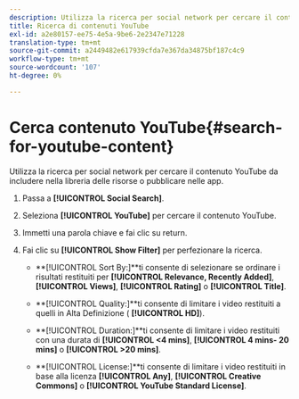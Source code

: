 ```yaml
---
description: Utilizza la ricerca per social network per cercare il contenuto YouTube da includere nella libreria delle risorse o pubblicare nelle app.
title: Ricerca di contenuti YouTube
exl-id: a2e80157-ee75-4e5a-9be6-2e2347e71228
translation-type: tm+mt
source-git-commit: a2449482e617939cfda7e367da34875bf187c4c9
workflow-type: tm+mt
source-wordcount: '107'
ht-degree: 0%

---
```


# Cerca contenuto YouTube{#search-for-youtube-content}

Utilizza la ricerca per social network per cercare il contenuto YouTube da includere nella libreria delle risorse o pubblicare nelle app.

1. Passa a **[!UICONTROL Social Search]**.
1. Seleziona **[!UICONTROL YouTube]** per cercare il contenuto YouTube.
1. Immetti una parola chiave e fai clic su return.
1. Fai clic su **[!UICONTROL Show Filter]** per perfezionare la ricerca.

   * **[!UICONTROL Sort By:]**ti consente di selezionare se ordinare i risultati restituiti per **[!UICONTROL Relevance, Recently Added]**, **[!UICONTROL Views]**, **[!UICONTROL Rating]** o **[!UICONTROL Title]**.

   * **[!UICONTROL Quality:]**ti consente di limitare i video restituiti a quelli in Alta Definizione ( **[!UICONTROL HD]**).

   * **[!UICONTROL Duration:]**ti consente di limitare i video restituiti con una durata di **[!UICONTROL <4 mins]**, **[!UICONTROL 4 mins- 20 mins]** o **[!UICONTROL >20 mins]**.

   * **[!UICONTROL License:]**ti consente di limitare i video restituiti in base alla licenza **[!UICONTROL Any]**, **[!UICONTROL Creative Commons]** o **[!UICONTROL YouTube Standard License]**.
